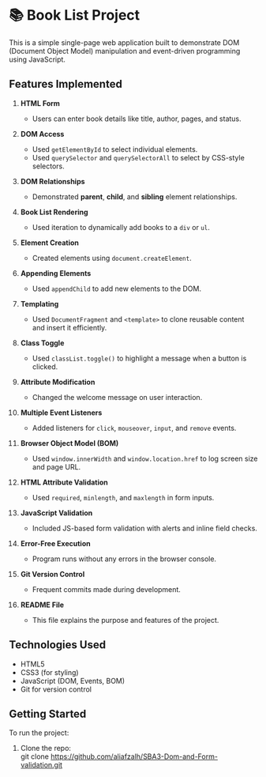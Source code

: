 # 📚 Book List Project

This is a simple single-page web application built to demonstrate DOM (Document Object Model) manipulation and event-driven programming using JavaScript.
## Features Implemented

1. **HTML Form**
   - Users can enter book details like title, author, pages, and status.

2. **DOM Access**
   - Used `getElementById` to select individual elements.
   - Used `querySelector` and `querySelectorAll` to select by CSS-style selectors.

3. **DOM Relationships**
   - Demonstrated **parent**, **child**, and **sibling** element relationships.

4. **Book List Rendering**
   - Used iteration to dynamically add books to a `div` or `ul`.

5. **Element Creation**
   - Created elements using `document.createElement`.

6. **Appending Elements**
   - Used `appendChild` to add new elements to the DOM.

7. **Templating**
   - Used `DocumentFragment` and `<template>` to clone reusable content and insert it efficiently.

8. **Class Toggle**
   - Used `classList.toggle()` to highlight a message when a button is clicked.

9. **Attribute Modification**
   - Changed the welcome message on user interaction.

10. **Multiple Event Listeners**
    - Added listeners for `click`, `mouseover`, `input`, and `remove` events.

11. **Browser Object Model (BOM)**
    - Used `window.innerWidth` and `window.location.href` to log screen size and page URL.

12. **HTML Attribute Validation**
    - Used `required`, `minlength`, and `maxlength` in form inputs.

13. **JavaScript Validation**
    - Included JS-based form validation with alerts and inline field checks.

14. **Error-Free Execution**
    - Program runs without any errors in the browser console.

15. **Git Version Control**
    - Frequent commits made during development.

16. **README File**
    - This file explains the purpose and features of the project.

## Technologies Used

- HTML5
- CSS3 (for styling)
- JavaScript (DOM, Events, BOM)
- Git for version control

## Getting Started

To run the project:
1. Clone the repo:  
   git clone https://github.com/aliafzalh/SBA3-Dom-and-Form-validation.git
